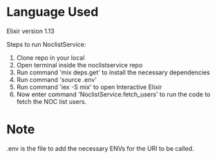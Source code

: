 # Language Used
 Elixir version 1.13

Steps to run NoclistService:
1. Clone repo in your local
2. Open terminal inside the noclistservice repo
3. Run command 'mix deps.get' to install the necessary dependencies
4. Run command 'source .env'
5. Run command 'iex -S mix' to open Interactive Elixir
6. Now enter command 'NoclistService.fetch_users' to run the code to fetch the NOC list users.

# Note
.env is the file to add the necessary ENVs for the URI to be called.